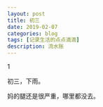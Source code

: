 ```yaml
---
layout: post
title: 初三
date: 2019-02-07
categories: blog
tags: [记录生活的点点滴滴]
description: 流水账
---
```


1 

初三，下雨。

妈的腿还是很严重，哪里都没去。
















